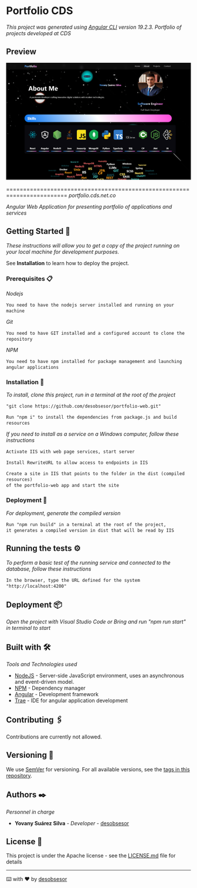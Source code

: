 # Portfolio CDS
_This project was generated using [Angular CLI](https://github.com/angular/angular-cli) version 19.2.3._
_Portfolio of projects developed at CDS_

## Preview

![image](./public/assets/screenshots/portfolio-web-min.png)

========================================================================
_portfolio.cds.net.co_

_Angular Web Application for presenting portfolio of applications and services_

## Getting Started 🚀

_These instructions will allow you to get a copy of the project running on your local machine for development purposes._

See **Installation** to learn how to deploy the project.

### Prerequisites 📋

_Nodejs_
```
You need to have the nodejs server installed and running on your machine
```
_Git_
```
You need to have GIT installed and a configured account to clone the repository
```
_NPM_
```
You need to have npm installed for package management and launching angular applications
```

### Installation 🔧

_To install, clone this project, run in a terminal at the root of the project_
```
"git clone https://github.com/desobsesor/portfolio-web.git"
```
```
Run "npm i" to install the dependencies from package.js and build resources
```

_If you need to install as a service on a Windows computer, follow these instructions_

```
Activate IIS with web page services, start server
```
```
Install RewriteURL to allow access to endpoints in IIS
```
```
Create a site in IIS that points to the folder in the dist (compiled resources) 
of the portfolio-web app and start the site
```

### Deployment 🔧

_For deployment, generate the compiled version_
```
Run "npm run build" in a terminal at the root of the project, 
it generates a compiled version in dist that will be read by IIS
```

## Running the tests ⚙️

_To perform a basic test of the running service and connected to the database, follow these instructions_
```
In the browser, type the URL defined for the system "http://localhost:4200"
```

## Deployment 📦

_Open the project with Visual Studio Code or Bring and run "npm run start" in terminal to start_

## Built with 🛠️

_Tools and Technologies used_

* [NodeJS](https://nodejs.org/es/) - Server-side JavaScript environment, uses an asynchronous and event-driven model.
* [NPM](https://www.npmjs.com/) - Dependency manager
* [Angular](https://angular.io/) - Development framework
* [Trae](https://trae.ai/) - IDE for angular application development


## Contributing 🖇️

Contributions are currently not allowed.

## Versioning 📌

We use [SemVer](http://semver.org/) for versioning. For all available versions, see the [tags in this repository](https://github.com/tu/proyecto/tags).

## Authors ✒️

_Personnel in charge_

* **Yovany Suárez Silva** - *Developer* - [desobsesor](https://github.com/desobsesor)

## License 📄

This project is under the Apache license - see the [LICENSE.md](LICENSE.md) file for details

---
⌨️ with ❤ by [desobsesor](https://github.com/desobsesor)
